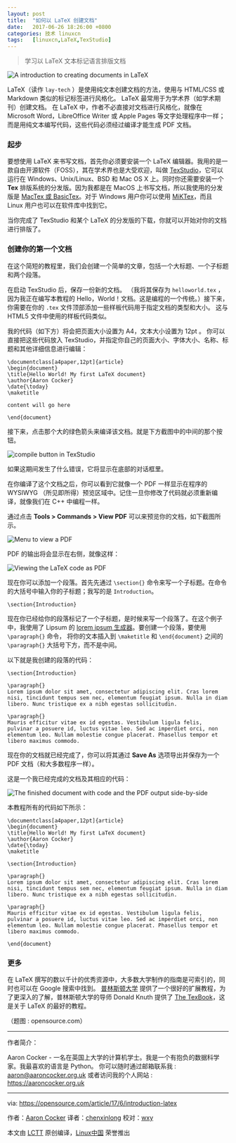 ```yaml
---
layout: post
title:	"如何以 LaTeX 创建文档"
date:	2017-06-26 18:26:00 +0800 
categories:	技术 linuxcn 
tags:	[linuxcn,LaTeX,TexStudio]
---
```




> 
> 学习以 LaTeX 文本标记语言排版文档
> 
> 
> 


![A introduction to creating documents in LaTeX](/Asserts/Images//attachment/album/201706/26/182603moiwjj5fqxiw7lo9.png "A introduction to creating documents in LaTeX")


LaTeX（读作 `lay-tech` ）是使用纯文本创建文档的方法，使用与 HTML/CSS 或 Markdown 类似的标记标签进行风格化。 LaTeX 最常用于为学术界（如学术期刊）创建文档。 在 LaTeX 中，作者不必直接对文档进行风格化，就像在 Microsoft Word，LibreOffice Writer 或 Apple Pages 等文字处理程序中一样； 而是用纯文本编写代码，这些代码必须经过编译才能生成 PDF 文档。


### 起步


要想使用 LaTeX 来书写文档，首先你必须要安装一个 LaTeX 编辑器。我用的是一款自由开源软件（FOSS），其在学术界也是大受欢迎，叫做 [TexStudio](http://www.texstudio.org/)，它可以运行在 Windows、Unix/Linux、BSD 和 Mac OS X 上。同时你还需要安装一个 **Tex** 排版系统的分发版。因为我都是在 MacOS 上书写文档，所以我使用的分发版是 [MacTex 或 BasicTex](https://www.tug.org/mactex/morepackages.html)。对于 Windows 用户你可以使用 [MiKTex](https://miktex.org/download)，而且 Linux 用户也可以在软件库中找到它。


当你完成了 TexStudio 和某个 LaTeX 的分发版的下载，你就可以开始对你的文档进行排版了。


### 创建你的第一个文档


在这个简短的教程里，我们会创建一个简单的文章，包括一个大标题、一个子标题和两个段落。


在启动 TexStudio 后，保存一份新的文档。 （我将其保存为 `helloworld.tex` ，因为我正在编写本教程的 Hello，World！文档。这是编程的一个传统。）接下来，你需要在你的 `.tex` 文件顶部添加一些样板代码用于指定文档的类型和大小。 这与 HTML5 文件中使用的样板代码类似。


我的代码（如下方）将会把页面大小设置为 A4，文本大小设置为 12pt 。 你可以直接把这些代码放入 TexStudio，并指定你自己的页面大小、字体大小、名称、标题和其他详细信息进行编辑：



```
\documentclass[a4paper,12pt]{article}
\begin{document}
\title{Hello World! My first LaTeX document}
\author{Aaron Cocker}
\date{\today}
\maketitle

content will go here 

\end{document}

```

接下来，点击那个大的绿色箭头来编译该文档。就是下方截图中的中间的那个按钮。


![compile button in TexStudio](/Asserts/Images//attachment/album/201706/26/182604f86z83w5ylz5d8d3.png "compile button in TexStudio")


如果这期间发生了什么错误，它将显示在底部的对话框里。


在你编译了这个文档之后，你可以看到它就像一个 PDF 一样显示在程序的 WYSIWYG （所见即所得）预览区域中。记住一旦你修改了代码就必须重新编译，就像我们在 C++ 中编程一样。


通过点击 **Tools > Commands > View PDF** 可以来预览你的文档，如下截图所示。


![Menu to view a PDF](/Asserts/Images//attachment/album/201706/26/182604uv6vtn6a6y76e0lp.png "Menu to view a PDF")


PDF 的输出将会显示在右侧，就像这样：


![Viewing the LaTeX code as PDF](/Asserts/Images//attachment/album/201706/26/182605eo44htqno043uudp.png "Viewing the LaTeX code as PDF")


现在你可以添加一个段落。首先先通过 `\section{}` 命令来写一个子标题。在命令的大括号中输入你的子标题；我写的是 `Introduction`。



```
\section{Introduction}

```

现在你已经给你的段落标记了一个子标题，是时候来写一个段落了。在这个例子中，我使用了 Lipsum 的 [lorem ipsum 生成器](http://www.lipsum.com/feed/html)。要创建一个段落，要使用 `\paragraph{}` 命令， 将你的文本插入到 `\maketitle` 和 `\end{document}` 之间的 `\paragraph{}` 大括号下方，而不是中间。


以下就是我创建的段落的代码：



```
\section{Introduction}

\paragraph{}
Lorem ipsum dolor sit amet, consectetur adipiscing elit. Cras lorem nisi, tincidunt tempus sem nec, elementum feugiat ipsum. Nulla in diam libero. Nunc tristique ex a nibh egestas sollicitudin. 

\paragraph{}
Mauris efficitur vitae ex id egestas. Vestibulum ligula felis, pulvinar a posuere id, luctus vitae leo. Sed ac imperdiet orci, non elementum leo. Nullam molestie congue placerat. Phasellus tempor et libero maximus commodo.

```

现在你的文档就已经完成了，你可以将其通过 **Save As** 选项导出并保存为一个 PDF 文档（和大多数程序一样）。


这是一个我已经完成的文档及其相应的代码：


![The finished document with code and the PDF output side-by-side](/Asserts/Images//attachment/album/201706/26/182605dm66cb68a66fvfvz.png "The finished document with code and the PDF output side-by-side")


本教程所有的代码如下所示：



```
\documentclass[a4paper,12pt]{article}
\begin{document}
\title{Hello World! My first LaTeX document}
\author{Aaron Cocker}
\date{\today}
\maketitle

\section{Introduction}

\paragraph{}
Lorem ipsum dolor sit amet, consectetur adipiscing elit. Cras lorem nisi, tincidunt tempus sem nec, elementum feugiat ipsum. Nulla in diam libero. Nunc tristique ex a nibh egestas sollicitudin. 

\paragraph{}
Mauris efficitur vitae ex id egestas. Vestibulum ligula felis, pulvinar a posuere id, luctus vitae leo. Sed ac imperdiet orci, non elementum leo. Nullam molestie congue placerat. Phasellus tempor et libero maximus commodo.

\end{document}

```

### 更多


在 LaTeX 撰写的数以千计的优秀资源中，大多数大学制作的指南是可索引的，同时也可以在 Google 搜索中找到。 [普林斯顿大学](https://www.cs.princeton.edu/courses/archive/spr10/cos433/Latex/latex-guide.pdf) 提供了一个很好的扩展教程，为了更深入的了解，普林斯顿大学的导师 Donald Knuth 提供了 [The TexBook](http://www.ctex.org/documents/shredder/src/texbook.pdf)，这是关于 LaTeX 的最好的教程。


（题图 : opensource.com）




---


作者简介：


Aaron Cocker - 一名在英国上大学的计算机学士。我是一个有抱负的数据科学家。我最喜欢的语言是 Python。 你可以随时通过邮箱联系我 : [aaron@aaroncocker.org.uk](mailto:aaron@aaroncocker.org.uk) 或者访问我的个人网站 : <https://aaroncocker.org.uk>




---


via: <https://opensource.com/article/17/6/introduction-latex>


作者：[Aaron Cocker](https://opensource.com/users/aaroncocker) 译者：[chenxinlong](https://github.com/chenxinlong) 校对：[wxy](https://github.com/wxy)


本文由 [LCTT](https://github.com/LCTT/TranslateProject) 原创编译，[Linux中国](https://linux.cn/) 荣誉推出
